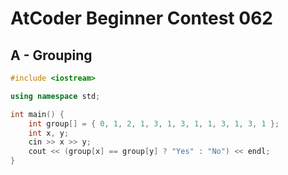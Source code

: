 # AtCoder Beginner Contest 062
## A - Grouping
```cpp
#include <iostream>

using namespace std;

int main() {
    int group[] = { 0, 1, 2, 1, 3, 1, 3, 1, 1, 3, 1, 3, 1 };
    int x, y;
    cin >> x >> y;
    cout << (group[x] == group[y] ? "Yes" : "No") << endl;
}
```
